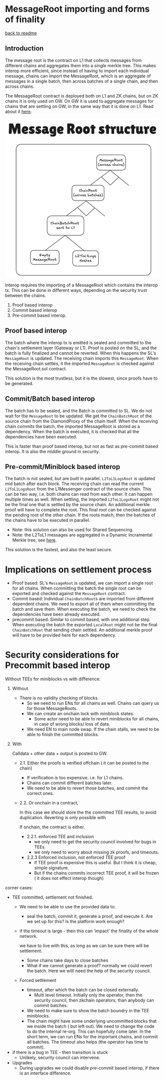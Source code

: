 # MessageRoot importing and forms of finality

[back to readme](../../README.md)

## Introduction

The message root is the contract on L1 that collects messages from different chains and aggregates them into a single merkle tree. This makes interop more efficient, since instead of having to import each individual message, chains can import the MessageRoot, which is an aggregate of messages in a single batch, then across batches of a single chain, and then across chains. 

The MessageRoot contract is deployed both on L1 and ZK chains, but on ZK chains it is only used on GW. On GW it is used to aggregate messages for chains that are settling on GW, in the same way that it is done on L1. Read about it [here](../gateway/nested_l3_l1_messaging.md).

![MessageRoot](../img/message_root.png)

Interop requires the importing of a MessageRoot which contains the interop tx. This can be done in different ways, depending on the security trust between the chains.

1. Proof based interop
2. Commit based interop
3. Pre-commit based interop. 

## Proof based interop

The batch where the interop tx is emitted is sealed and committed to the chain's settlement layer (Gateway or L1). Proof is posted on the SL, and the batch is fully finalized and cannot be reverted. When this happens the SL's `MessageRoot` is updated. The receiving chain imports this `MessageRoot`. When the receiving chain settles, it the imported `MessageRoot` is checked against the MessageRoot.sol contract.

This solution is the most trustless, but it is the slowest, since proofs have to be generated.

## Commit/Batch based interop

The batch has to be sealed, and the Batch is committed to SL. We do not wait for the `MessageRoot` to be updated. We get the `ChainBatchRoot` of the source chain from the DiamondProxy of the chain itself. When the receiving chain commits the batch, the imported MessageRoot is stored as a dependency. When the batch is executed, it is checked that all the dependencies have been executed.

This is faster than proof based interop, but not as fast as pre-commit based interop. It is also the middle ground in security.

## Pre-commit/Miniblock based interop

The batch is not sealed, but are built in parallel. `L2ToL1LogsRoot` is updated mid batch after each block. The receiving chain can read the current `L2ToL1LogsRoot` from the L1Messenger contract of the source chain. This can be two way, i.e. both chains can read from each other. It can happen multiple times as well. When settling, the imported `L2ToL1LogsRoot` might not be the final one that is settled by the source chain. An additional merkle proof will have to complete the root. This final root can be checked against the pending root of the other chain. If the roots match, then the batches of the chains have to be executed in parallel.

- Note: this solution can also be used for Shared Sequencing.
- Note: the L2ToL1 messages are aggregated in a Dynamic Incramental Merkle tree, see [here](../../../../../../contracts/l1-contracts/contracts/common/libraries/DynamicIncrementalMerkle.sol). 

This solution is the fastest, and also the least secure. 

# Implications on settlement process

- Proof based: SL's `MessageRoot` is updated, we can import a single root for all chains. When committing the batch the single root can be exported and checked against the `MessageRoot` contract.
- Commit based: Individual `ChainBatchRoot`s  are imported from different dependent chains.  We need to export all of them when committing the batch and save them. When executing the batch, we need to check the dependencies have been already executed.
- precommit based: Similar to commit based, with one additional step. When executing the batch the exported `LocalRoot` might not be the final `ChainBatchRoot` that sending chain settled. An additional merkle proof will have to be provided here for each dependency.

# Security considerations for Precommit based interop

Without TEEs for miniblocks vs with difference:

1. Without
    - There is no validity checking of blocks.
        - So we need to run ENs for all chains as well. Chains can query us for those MessageRoots.
        - We can create an onchain lock with miniblock states.
            - Some actor need to be able to revert miniblocks for all chains, in case of wrong blocks/ loss of data.
        - We need EN to main node swap. If the chain stalls, we need to be able to finish the committed blocks.  

2. With
    
    Calldata + other data + output is posted to GW. 
    
    - 2.1. Either the proofs is verified offchain  ( it can be posted to the chain)
        - If verification is too expensive. i.e. for L1 chains.
        - Chains can commit different batches later.
        - We need to be able to revert those batches, and commit the correct ones.
    - 2.2. Or onchain in a contract,
        
        In this case we should store the the committed TEE results, to avoid duplication. Reverting is only possible with 
        
         If onchain, the contract is either.  
        
        - 2.2.1. enforced TEE and inclusion
            - we only need to get the security council involved for bugs in TEEs.
            - we only need to worry about missing zk proofs, and timeouts.
        - 2.2.3 Enforced inclusion, not enforced TEE proof
            - if TEE proof is expensive this is useful. But I think it is cheap, simple signature.
            - But if the chains commits incorrect TEE proof, it will be frozen ( it does not effect interop though)
            

corner cases:

- TEE committed, settlement not finished.
    - We need to be able to use the provided data to:
        - seal the batch, commit it, generate a proof, and execute it. Are we set up for this? Is the platform work enough?
    - if the timeout is large - then this can ‘impact’ the finality of the whole network.
        
        we have to live with this, as long as we can be sure there will be settlement.  
        
        - Some chains take days to close batches
        - What if we cannot generate a proof? normally we could revert the batch. Here we willl need the help of the security council.
    - Forced settlement
        - timeout, after which the batch can be closed externally.
            - Multi level timeout. Initially only the operator, then the security council, then zkchain operators, than anybody can commit batches.
        - We need to make sure to show the batch boundry in the TEE miniblocks.
        - The chain might have some underlying uncommitted blocks that we inside the batch ( but left out). We need to change the code to do the internal re-org. This can hopefully come later. In the short term, we can run ENs for the important chains, and commit all batches. The timeout also helps (the operator has time to commit).
- if there is a bug in TEE - then transition is stuck
    - Unlikely, security council can intervene.
- Upgrades
    - During upgrades we could disable pre-commit based interop, if there is an interface difference.
